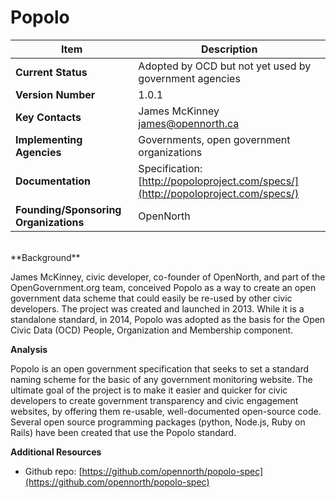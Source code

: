 # Popolo
| Item | Description |
| --- | --- |
| **Current Status** | Adopted by OCD but not yet used by government agencies |
| **Version Number** | 1.0.1 |
| **Key Contacts** | James McKinney james@opennorth.ca |
| **Implementing Agencies** | Governments, open government organizations |
| **Documentation** | Specification: [http://popoloproject.com/specs/](http://popoloproject.com/specs/) |
| **Founding/Sponsoring Organizations** | OpenNorth |
<br>
**Background**

James McKinney, civic developer, co-founder of OpenNorth, and part of the OpenGovernment.org team, conceived Popolo as a way to create an open government data scheme that could easily be re-used by other civic developers. The project was created and launched in 2013\. While it is a standalone standard, in 2014, Popolo was adopted as the basis for the Open Civic Data (OCD) People, Organization and Membership component.

**Analysis**

Popolo is an open government specification that seeks to set a standard naming scheme for the basic of any government monitoring website. The ultimate goal of the project is to make it easier and quicker for civic developers to create government transparency and civic engagement websites, by offering them re-usable, well-documented open-source code. Several open source programming packages (python, Node.js, Ruby on Rails) have been created that use the Popolo standard.

**Additional Resources**

* Github repo: [https://github.com/opennorth/popolo-spec](https://github.com/opennorth/popolo-spec)
